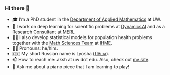 ### Hi there 👋

- 🎓 I’m a PhD student in the [Department of Applied Mathematics](https://amath.washington.edu) at UW.
- 🌟 I work on deep learning for scientific problems at [DynamicsAI](https://dynamicsai.org) and as a Research Consultant at [MERL](https://merl.com)
- 👨‍💻 I also develop statistical models for population health problems together with the [Math Sciences Team](https://github.com/ihmeuw-msca) at [IHME](http://www.healthdata.org).
- 👨‍🦱 Pronouns: he/him.
- 🇷🇺 My short Russian name is Lyosha ([Лёша](https://en.wiktionary.org/wiki/Лёша)).
- 📫 How to reach me: aksh at uw dot edu. Also, check out [my site](https://aksholokhov.github.io/).
- 🎹 Ask me about a piano piece that I am learning to play!
